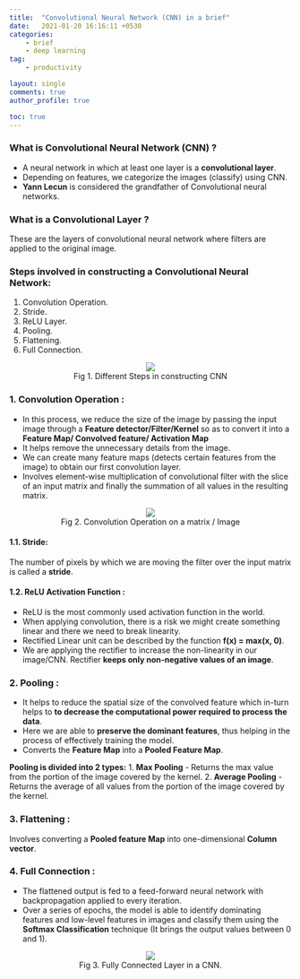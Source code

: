 ```yaml
---
title:  "Convolutional Neural Network (CNN) in a brief"
date:   2021-01-20 16:16:11 +0530
categories: 
    - brief 
    - deep learning
tag: 
    - productivity

layout: single
comments: true
author_profile: true

toc: true 
---
```


### **What is Convolutional Neural Network (CNN) ?**
* A neural network in which at least one layer is a **convolutional layer**.
* Depending on features, we categorize the images (classify) using CNN.
* __Yann Lecun__ is considered the grandfather of Convolutional neural networks.

### **What is a Convolutional Layer ?**
These are the layers of convolutional neural network where filters are applied to the original image. 

### **Steps involved in constructing a Convolutional Neural Network:**
1. Convolution Operation.     
  1. Stride.
  2. ReLU Layer.
2. Pooling.
3. Flattening.
4. Full Connection.

<figure>
<center><img src="https://dev-to-uploads.s3.amazonaws.com/i/huvt4kqadiy5n0qetsv3.png"><figcaption>Fig 1. Different Steps in constructing CNN</figcaption></center></figure>

### **1. Convolution Operation** :
 * In this process, we reduce the size of the image by passing the input image through a **Feature detector/Filter/Kernel** so as to convert it into a **Feature Map/ Convolved feature/ Activation Map**
 * It helps remove the unnecessary details from the image.
 * We can create many feature maps (detects certain features from the image) to obtain our first convolution layer.
 * Involves element-wise multiplication of convolutional filter with the slice of an input matrix and finally the summation of all values in the resulting matrix.

<figure>
<center><img src="https://dev-to-uploads.s3.amazonaws.com/i/dri4cidffn1kj4n8fhio.png"><figcaption>Fig 2. Convolution Operation on a matrix / Image</figcaption></center></figure>

#### **1.1. Stride**: 
The number of pixels by which we are moving the filter over the input matrix is called a **stride**.

#### **1.2. ReLU Activation Function** :
* ReLU is the most commonly used activation function in the world. 
* When applying convolution, there is a risk we might create something linear and there we need to break linearity. 
* Rectified Linear unit can be described by the function **f(x) = max(x, 0)**.
* We are applying the rectifier to increase the non-linearity in our image/CNN. Rectifier **keeps only non-negative values of an image**.


### **2. Pooling** :
 * It helps to reduce the spatial size of the convolved feature which in-turn helps to **to decrease the computational power required to process the data**.
 * Here we are able to **preserve the dominant features**, thus helping in the process of effectively training the model.
 * Converts the **Feature Map** into a **Pooled Feature Map**.

**Pooling is divided into 2 types:**
     1. **Max Pooling** - Returns the max value from the portion of the image covered by the kernel.
     2. **Average Pooling** - Returns the average of all values from the portion of the image covered by the kernel.

### **3. Flattening** : 
   Involves converting a **Pooled feature Map** into one-dimensional **Column vector**. 

### **4. Full Connection** : 
 * The flattened output is fed to a feed-forward neural network with backpropagation applied to every iteration.
 * Over a series of epochs, the model is able to identify dominating features and low-level features in images and classify them using the **Softmax Classification** technique (It brings the output values between 0 and 1).

<figure>
<center><img src="https://dev-to-uploads.s3.amazonaws.com/i/c4i82aazrc5y1dnkrpev.png"><figcaption>Fig 3. Fully Connected Layer in a CNN.</figcaption></center></figure>
